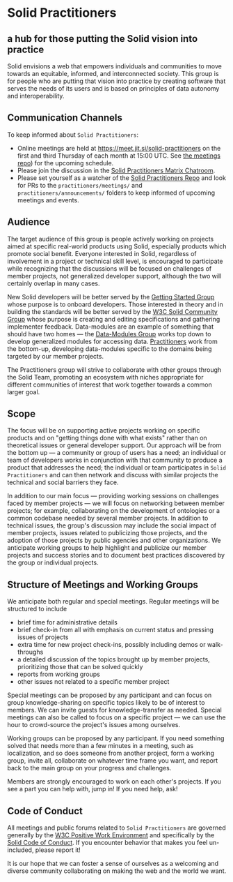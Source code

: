 # Solid Practitioners

## a hub for those putting the Solid vision into practice

Solid envisions a web that empowers individuals and communities to move towards an equitable, informed, and interconnected society.  This group is for people who are putting that vision into practice by creating software that serves the needs of its users and is based on principles of data autonomy and interoperability.

## Communication Channels

To keep informed about `Solid Practitioners`:
* Online meetings are held at https://meet.jit.si/solid-practitioners on the first and third Thursday of each month at 15:00 UTC.  See [the meetings repo](https://github.com/solid-contrib/practitioners/tree/main/meetings)) for the upcoming schedule.
* Please join the discussion in the [Solid Practitioners Matrix Chatroom](https://matrix.to/#/#solid-practitioners:matrix.org).
* Please set yourself as a watcher of the [Solid Practitioners Repo](https://github.com/solid-contrib/practitioners) and look for PRs to the `practitioners/meetings/` and `practitioners/announcements/` folders to keep informed of upcoming meetings and events.

## Audience

The target audience of this group is people actively working on projects aimed at specific real-world products using Solid, especially products which promote social benefit.  Everyone interested in Solid, regardless of involvement in a project or technical skill level, is encouraged to participate while recognizing  that the discussions will be focused on challenges of member projects, not generalized developer support, although the two will certainly overlap in many cases.

New Solid developers will be better served by the [Getting Started Group](https://github.com/solid-contrib/getting-started) whose purpose is to onboard developers.  Those interested in theory and in building the standards will be better served by the [W3C Solid Community Group](https://www.w3.org/community/solid/) whose purpose is creating and editing specifications and gathering implementer feedback. Data-modules are an example of something that should have two homes — the [Data-Modules Group](https://github.com/solid-contrib/data-modules) works top down to develop generalized modules for accessing data.  [Practitioners](https://github.com/solid-contrib/practitioners) work from the bottom-up, developing data-modules specific to the domains being targeted by our member projects.

The Practitioners group will strive to collaborate with other groups through the Solid Team, promoting an ecosystem with niches appropriate for different communities of interest that work together towards a common larger goal.

## Scope

The focus will be on supporting active projects working on specific products and on "getting things done with what exists" rather than on theoretical issues or general developer support. Our approach will be from the bottom up — a community or group of users has a need; an individual or team of developers works in conjunction with that community to produce a product that addresses the need; the individual or team participates in `Solid Practitioners` and can then network and discuss with similar projects the technical and social barriers they face.

In addition to our main focus — providing working sessions on challenges faced by member projects — we will focus on networking between member projects; for example, collaborating on the development of ontologies or a common codebase needed by several member projects. In addition to technical issues, the group's discussion may include the social impact of member projects, issues related to publicizing those projects, and the adoption of those projects by public agencies and other organizations.  We anticipate working groups to help highlight and publicize our member projects and success stories and to document best practices discovered by the group or individual projects.

## Structure of Meetings and Working Groups

We anticipate both regular and special meetings.  Regular meetings will be structured to include

  * brief time for administrative details
  * brief check-in from all with emphasis on current status and pressing issues of projects
  * extra time for new project check-ins, possibly including demos or walk-throughs
  * a detailed discussion of the topics brought up by member projects, prioritizing those that can be solved quickly
  * reports from working groups
  * other issues not related to a specific member project

Special meetings can be proposed by any participant and can focus on group knowledge-sharing on specific topics likely to be of interest to members.  We can invite guests for knowledge-transfer as needed.  Special meetings can also be called to focus on a specific project — we can use the hour to crowd-source the project's issues among ourselves.

Working groups can be proposed by any participant.  If you need something solved that needs more than a few minutes in a meeting, such as localization, and so does someone from another project, form a working group, invite all, collaborate on whatever time frame you want, and report back to the main group on your progress and challenges.

Members are strongly encouraged to work on each other's projects.  If you see a part you can help with, jump in!  If you need help, ask!

## Code of Conduct

All meetings and public forums related to `Solid Practitioners` are governed generally by the [W3C Positive Work Environment](https://www.w3.org/Consortium/cepc/) and specifically by the [Solid Code of Conduct](https://github.com/solid/process/blob/main/code-of-conduct.md).  If you encounter behavior that makes you feel un-included, please report it!

It is our hope that we can foster a sense of ourselves as a welcoming and diverse community collaborating on making the web and the world we want.
